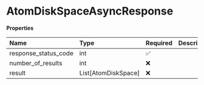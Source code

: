 # AtomDiskSpaceAsyncResponse

**Properties**

| Name                 | Type                | Required | Description |
| :------------------- | :------------------ | :------- | :---------- |
| response_status_code | int                 | ✅       |             |
| number_of_results    | int                 | ❌       |             |
| result               | List[AtomDiskSpace] | ❌       |             |

